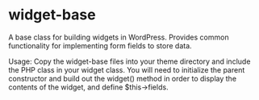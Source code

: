 widget-base
===========
A base class for building widgets in WordPress. Provides common functionality for implementing form fields to store data.

Usage: Copy the widget-base files into your theme directory and include the PHP class in your widget class. You will need to initialize the parent constructor and build out the widget() method in order to display the contents of the widget, and define $this->fields.
